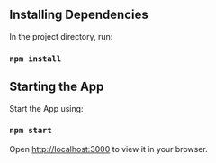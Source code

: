 ## Installing Dependencies 

In the project directory, run:
### `npm install`

## Starting the App

Start the App using:
### `npm start`

Open [http://localhost:3000](http://localhost:3000) to view it in your browser.


